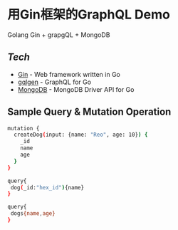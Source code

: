 # 用Gin框架的GraphQL Demo

Golang Gin + grapgQL + MongoDB

## _Tech_

- [Gin](https://github.com/gin-gonic/gin) - Web framework written in Go
- [gqlgen](github.com/99designs/gqlgen) - GraphQL for Go
- [MongoDB](https://github.com/mongodb/mongo-go-driver) - MongoDB Driver API for Go

## Sample Query & Mutation Operation

```sh
mutation {
  createDog(input: {name: "Reo", age: 10}) {
    _id
    name
    age
  }
}

query{
 dog(_id:"hex_id"){name}
}

query{
 dogs{name,age}
}
```